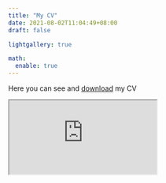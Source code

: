 ```yaml
---
title: "My CV"
date: 2021-08-02T11:04:49+08:00
draft: false

lightgallery: true

math:
  enable: true
---
```


Here you can see and [download](https://raw.githubusercontent.com/GianmarcoAndreana/gianmarcoandreana.github.io/main/Gianmarco_Andreana_CV.pdf) my CV

<object data="https://raw.githubusercontent.com/GianmarcoAndreana/gianmarcoandreana.github.io/main/Gianmarco_Andreana_CV.pdf" type="application/pdf">
    <iframe src="https://docs.google.com/viewer?url=https://raw.githubusercontent.com/GianmarcoAndreana/gianmarcoandreana.github.io/main/Gianmarco_Andreana_CV.pdf&embedded=true"></iframe>
</object>

